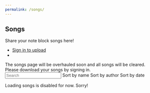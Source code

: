 ```yaml
---
permalink: /songs/
---
```


<section id="banner">
	<h2>Songs</h2>
	<p>Share your note block songs here!</p>
	<ul class="actions vertical">
		<li><a class="button special icon fa-upload big" id="uploadSongBtn" href="{{'/signin' | absolute_url}}">Sign in to upload</a></li>
		<li><a class="button special icon fa-user big" id="mySongsBtn" href="{{'/my_songs' | absolute_url}}" style="display:none">My songs</a></li>
	</ul>
</section>
<!-- One -->
<section id="one" class="wrapper style2">
	<div class="container">
		<div class="alert alert-danger" role="alert">
			The songs page will be overhauled soon and all songs will be cleared. Please download your songs by signing in.
		</div>
		<div id="songList">
			<div id="searchOptions">
			<input class="search" placeholder="Search"/>
			<span class="sort button small" data-sort="name">Sort by name</span>
			<span class="sort button small" data-sort="author">Sort by author</span>
			<span class="sort button small" data-sort="timestamp">Sort by date</span>
		</div>
			<ul class="list">
			</ul>
			<ul class="pagination"></ul>
		</div>
		<div class="alert alert-danger" role="alert">
			Loading songs is disabled for now. Sorry!
		</div>
		<!-- List item template -->
		<div style="display:none;">
			<li id="song-item" class="row songItem">
				<div class="col-sm">
					<strong>Name:</strong> 	<p class="name"></p>
				</div>
				<div class="col-sm">
					<strong>Author:</strong>	<p class="author"></p>
				</div>
				<div class="col-sm">
					<strong>Original author:</strong> <p class="original_author"></p>
				</div>
				<div class="col-sm">
					<strong>Date:</strong> 	<p class="date timestamp" data-timestamp=""></p>
				</div>
				<div class="col-sm">
					<strong>Download:</strong> <p><a class="download_link icon fa-download"></a></p>
				</div>
			</li>
		</div>
		<script src="{{ '/assets/js/songs.js' | absolute_url}}"></script>
	</div>
</section>